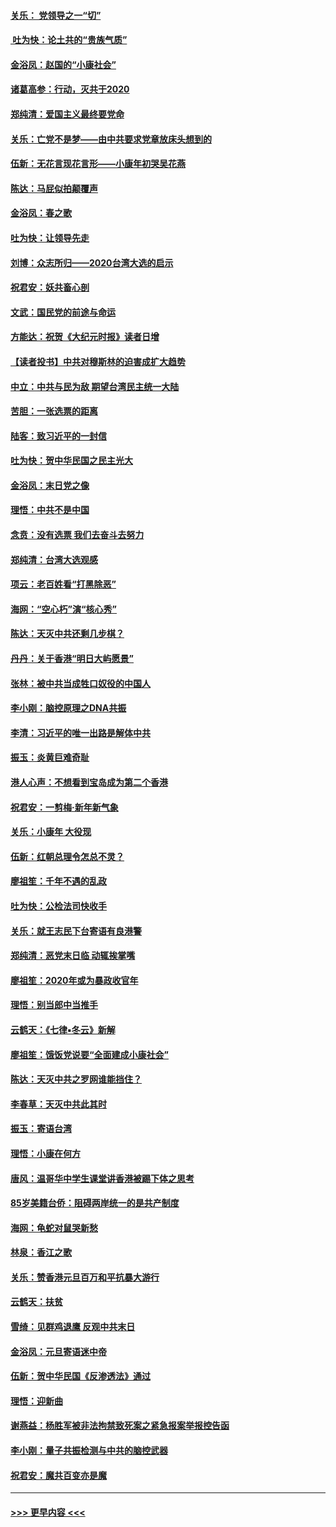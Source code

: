 #### [关乐： 党领导之一“切”](../pages/nsc993/n11804505.md?t=01200731) 
#### [ 吐为快：论土共的“贵族气质”](../pages/nsc993/n11804490.md?t=01200731) 
#### [金浴凤：赵国的“小康社会”](../pages/nsc993/n11804452.md?t=01200731) 
#### [诸葛高参：行动，灭共于2020](../pages/nsc993/n11804120.md?t=01200731) 
#### [郑纯清：爱国主义最终要党命](../pages/nsc993/n11802197.md?t=01200731) 
#### [关乐：亡党不是梦——由中共要求党章放床头想到的](../pages/nsc993/n11802156.md?t=01200731) 
#### [伍新：无花言现花言形——小康年初哭吴花燕](../pages/nsc993/n11800044.md?t=01200731) 
#### [陈达：马屁似拍颠覆声](../pages/nsc993/n11800010.md?t=01200731) 
#### [金浴凤：春之歌](../pages/nsc993/n11797687.md?t=01200731) 
#### [吐为快：让领导先走](../pages/nsc993/n11797512.md?t=01200731) 
#### [刘博：众志所归——2020台湾大选的启示](../pages/nsc993/n11796878.md?t=01200731) 
#### [祝君安：妖共畜心剖](../pages/nsc993/n11794273.md?t=01200731) 
#### [文武：国民党的前途与命运](../pages/nsc993/n11794198.md?t=01200731) 
#### [方能达：祝贺《大纪元时报》读者日增](../pages/nsc993/n11793807.md?t=01200731) 
#### [【读者投书】中共对穆斯林的迫害成扩大趋势](../pages/nsc993/n11791371.md?t=01200731) 
#### [中立：中共与民为敌 期望台湾民主统一大陆](../pages/nsc993/n11790392.md?t=01200731) 
#### [苦胆：一张选票的距离](../pages/nsc993/n11788914.md?t=01200731) 
#### [陆客：致习近平的一封信](../pages/nsc993/n11788867.md?t=01200731) 
#### [吐为快：贺中华民国之民主光大](../pages/nsc993/n11788618.md?t=01200731) 
#### [金浴凤：末日党之像](../pages/nsc993/n11787475.md?t=01200731) 
#### [理悟：中共不是中国](../pages/nsc993/n11787463.md?t=01200731) 
#### [念贲：没有选票  我们去奋斗去努力](../pages/nsc993/n11787398.md?t=01200731) 
#### [郑纯清：台湾大选观感](../pages/nsc993/n11786210.md?t=01200731) 
#### [项云：老百姓看“打黑除恶”](../pages/nsc993/n11785398.md?t=01200731) 
#### [海网：“空心朽”演“核心秀”](../pages/nsc993/n11783874.md?t=01200731) 
#### [陈达：天灭中共还剩几步棋？](../pages/nsc993/n11783719.md?t=01200731) 
#### [丹丹：关于香港“明日大屿愿景”](../pages/nsc993/n11783273.md?t=01200731) 
#### [张林：被中共当成牲口奴役的中国人](../pages/nsc993/n11782397.md?t=01200731) 
#### [李小刚：脑控原理之DNA共振](../pages/nsc993/n11780962.md?t=01200731) 
#### [李清：习近平的唯一出路是解体中共](../pages/nsc993/n11780866.md?t=01200731) 
#### [振玉：炎黄巨难奇耻](../pages/nsc993/n11779632.md?t=01200731) 
#### [港人心声：不想看到宝岛成为第二个香港](../pages/nsc993/n11778817.md?t=01200731) 
#### [祝君安：一剪梅‧新年新气象](../pages/nsc993/n11776340.md?t=01200731) 
#### [关乐：小康年 大役现](../pages/nsc993/n11774213.md?t=01200731) 
#### [伍新：红朝总理令怎总不灵？](../pages/nsc993/n11770813.md?t=01200731) 
#### [廖祖笙：千年不遇的乱政](../pages/nsc993/n11770373.md?t=01200731) 
#### [吐为快：公检法司快收手](../pages/nsc993/n11770359.md?t=01200731) 
#### [关乐：就王志民下台寄语有良港警](../pages/nsc993/n11769903.md?t=01200731) 
#### [郑纯清：恶党末日临 动辄挨掌嘴](../pages/nsc993/n11769356.md?t=01200731) 
#### [廖祖笙：2020年或为暴政收官年](../pages/nsc993/n11768216.md?t=01200731) 
#### [理悟：别当郎中当推手](../pages/nsc993/n11768243.md?t=01200731) 
#### [云鹤天：《七律▪冬云》新解](../pages/nsc993/n11768204.md?t=01200731) 
#### [廖祖笙：饿饭党说要“全面建成小康社会”](../pages/nsc993/n11767482.md?t=01200731) 
#### [陈达：天灭中共之罗网谁能挡住？](../pages/nsc993/n11767465.md?t=01200731) 
#### [李春草：天灭中共此其时](../pages/nsc993/n11767452.md?t=01200731) 
#### [振玉：寄语台湾](../pages/nsc993/n11767432.md?t=01200731) 
#### [理悟：小康在何方](../pages/nsc993/n11767394.md?t=01200731) 
#### [唐风：温哥华中学生课堂讲香港被踢下体之思考](../pages/nsc993/n11766848.md?t=01200731) 
#### [85岁美籍台侨：阻碍两岸统一的是共产制度](../pages/nsc993/n11765043.md?t=01200731) 
#### [海网：龟蛇对鼠哭新愁](../pages/nsc993/n11764895.md?t=01200731) 
#### [林泉：香江之歌](../pages/nsc993/n11764415.md?t=01200731) 
#### [关乐：赞香港元旦百万和平抗暴大游行](../pages/nsc993/n11764382.md?t=01200731) 
#### [云鹤天：扶贫](../pages/nsc993/n11764245.md?t=01200731) 
#### [雪绮：见群鸡退鹰  反观中共末日](../pages/nsc993/n11762112.md?t=01200731) 
#### [金浴凤：元旦寄语迷中帝](../pages/nsc993/n11761788.md?t=01200731) 
#### [伍新：贺中华民国《反渗透法》通过](../pages/nsc993/n11761994.md?t=01200731) 
#### [理悟：迎新曲](../pages/nsc993/n11761152.md?t=01200731) 
#### [谢燕益：杨胜军被非法拘禁致死案之紧急报案举报控告函](../pages/nsc993/n11756134.md?t=01200731) 
#### [李小刚：量子共振检测与中共的脑控武器](../pages/nsc993/n11754518.md?t=01200731) 
#### [祝君安：魔共百变亦是魔](../pages/nsc993/n11754469.md?t=01200731) 

----
#### [ >>> 更早内容 <<< ](../indexes/nsc993-earlier.md)
